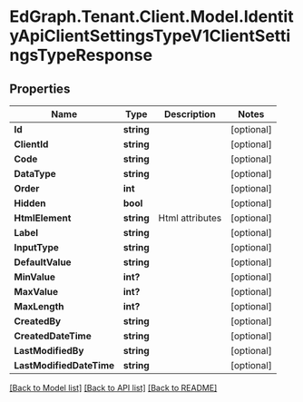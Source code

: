 # EdGraph.Tenant.Client.Model.IdentityApiClientSettingsTypeV1ClientSettingsTypeResponse

## Properties

Name | Type | Description | Notes
------------ | ------------- | ------------- | -------------
**Id** | **string** |  | [optional] 
**ClientId** | **string** |  | [optional] 
**Code** | **string** |  | [optional] 
**DataType** | **string** |  | [optional] 
**Order** | **int** |  | [optional] 
**Hidden** | **bool** |  | [optional] 
**HtmlElement** | **string** | Html attributes | [optional] 
**Label** | **string** |  | [optional] 
**InputType** | **string** |  | [optional] 
**DefaultValue** | **string** |  | [optional] 
**MinValue** | **int?** |  | [optional] 
**MaxValue** | **int?** |  | [optional] 
**MaxLength** | **int?** |  | [optional] 
**CreatedBy** | **string** |  | [optional] 
**CreatedDateTime** | **string** |  | [optional] 
**LastModifiedBy** | **string** |  | [optional] 
**LastModifiedDateTime** | **string** |  | [optional] 

[[Back to Model list]](../README.md#documentation-for-models) [[Back to API list]](../README.md#documentation-for-api-endpoints) [[Back to README]](../README.md)

